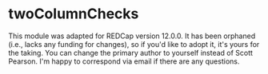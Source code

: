 # twoColumnChecks

This module was adapted for REDCap version 12.0.0. It has been orphaned (i.e., lacks any funding for changes), so if you'd like to adopt it, it's yours for the taking. You can change the primary author to yourself instead of Scott Pearson. I'm happy to correspond via email if there are any questions.
